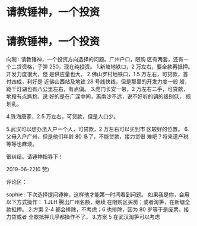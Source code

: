# 请教锤神，一个投资

# 请教锤神，一个投资

向刚 : 请教锤神，一个投资方向选择的问题。广州户口，限购 区有两套，还有一个二贷资格，子弹 250，现在纯投资。 1.新塘地铁口，2 万左右，要全款再抵押。开发力度很大，但 是供应量也大。 2.佛山罗村地铁口，1.5 万左右，可贷款，首付四成，利好是 近佛山西站及地铁 28 号线快线，但是那里的开发力度一般 般，距千灯湖也有八公里左右，有点偏。 3.虎门长安一带，2 万左右二手，可贷款，地段有点尴尬，说 好的是在广深中间，离南沙不远，说不好听的镇的级别低， 规划乱。

4.珠海唐家，2.5 万左右，可贷款，但是人口少。

5.武汉可以想办法入户一个人，可贷款，2 万左右可以买到市 区较好的位置。 6.父母入户广州，但是他们年龄 80 多了，不能贷款，接力贷很 难吧？将来遗产税等等也麻烦。

很纠结。请锤神指导下！

2019-06-22(0 赞)

评论区：

sophie : 下次选择提问锤神，这样他才能第一时间看到问题。 如果我是你，会用以下方式操作： 1.JLH 腾出广州名额，继续 在限购区买房；或者淘笋，在新塘全款抵押。 2.方案 2-4 都会排除，不考虑；6 也排除，因为 80 岁等于是废票，接力贷或者 全款抵押几乎都操作不了。 3.方案 5 在武汉淘笋可以考虑